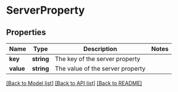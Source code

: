 # ServerProperty

## Properties
Name | Type | Description | Notes
------------ | ------------- | ------------- | -------------
**key** | **string** | The key of the server property | 
**value** | **string** | The value of the server property | 

[[Back to Model list]](../README.md#documentation-for-models) [[Back to API list]](../README.md#documentation-for-api-endpoints) [[Back to README]](../README.md)


